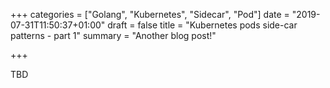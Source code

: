 +++
categories = ["Golang", "Kubernetes", "Sidecar", "Pod"]
date = "2019-07-31T11:50:37+01:00"
draft = false
title = "Kubernetes pods side-car patterns - part 1"
summary = "Another blog post!"

+++

TBD
